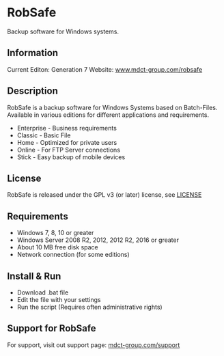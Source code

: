 # RobSafe
Backup software for Windows systems.


## Information 
Current Editon: Generation 7
Website: www.mdct-group.com/robsafe


## Description

RobSafe is a backup software for Windows Systems based on Batch-Files. Available in various editions for different applications and requirements.

 * Enterprise - Business requirements
 * Classic - Basic File
 * Home - Optimized for private users
 * Online - For FTP Server connections
 * Stick - Easy backup of mobile devices


## License

RobSafe is released under the GPL v3 (or later) license, see [LICENSE](LICENSE)


## Requirements

  * Windows 7, 8, 10 or greater
  * Windows Server 2008 R2, 2012, 2012 R2, 2016 or greater
  * About 10 MB free disk space
  * Network connection (for some editions)
 

## Install & Run

  * Download .bat file
  * Edit the file with your settings
  * Run the script (Requires often administrative rights)


## Support for RobSafe

For support, visit out support page: [mdct-group.com/support](http://www.mdct-group.com/support)
  
  
  

